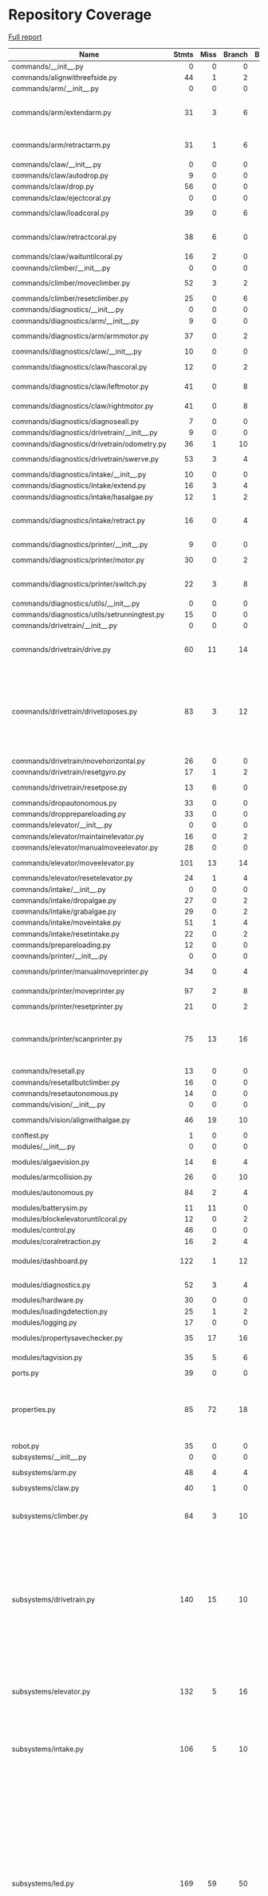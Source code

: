 # Repository Coverage

[Full report](https://htmlpreview.github.io/?https://github.com/Ultime5528/FRC2025/blob/python-coverage-comment-action-data/htmlcov/index.html)

| Name                                            |    Stmts |     Miss |   Branch |   BrPart |   Cover |   Missing |
|------------------------------------------------ | -------: | -------: | -------: | -------: | ------: | --------: |
| commands/\_\_init\_\_.py                        |        0 |        0 |        0 |        0 |    100% |           |
| commands/alignwithreefside.py                   |       44 |        1 |        2 |        1 |     96% |        43 |
| commands/arm/\_\_init\_\_.py                    |        0 |        0 |        0 |        0 |    100% |           |
| commands/arm/extendarm.py                       |       31 |        3 |        6 |        3 |     84% |25-26, 38->exit, 40 |
| commands/arm/retractarm.py                      |       31 |        1 |        6 |        2 |     92% |38->exit, 40 |
| commands/claw/\_\_init\_\_.py                   |        0 |        0 |        0 |        0 |    100% |           |
| commands/claw/autodrop.py                       |        9 |        0 |        0 |        0 |    100% |           |
| commands/claw/drop.py                           |       56 |        0 |        0 |        0 |    100% |           |
| commands/claw/ejectcoral.py                     |        0 |        0 |        0 |        0 |    100% |           |
| commands/claw/loadcoral.py                      |       39 |        0 |        6 |        1 |     98% |  47->exit |
| commands/claw/retractcoral.py                   |       38 |        6 |        0 |        0 |     84% |48, 51-52, 55, 58-59 |
| commands/claw/waituntilcoral.py                 |       16 |        2 |        0 |        0 |     88% |    19, 22 |
| commands/climber/\_\_init\_\_.py                |        0 |        0 |        0 |        0 |    100% |           |
| commands/climber/moveclimber.py                 |       52 |        3 |        2 |        1 |     93% |24, 28, 33 |
| commands/climber/resetclimber.py                |       25 |        0 |        6 |        0 |    100% |           |
| commands/diagnostics/\_\_init\_\_.py            |        0 |        0 |        0 |        0 |    100% |           |
| commands/diagnostics/arm/\_\_init\_\_.py        |        9 |        0 |        0 |        0 |    100% |           |
| commands/diagnostics/arm/armmotor.py            |       37 |        0 |        2 |        1 |     97% |  69->exit |
| commands/diagnostics/claw/\_\_init\_\_.py       |       10 |        0 |        0 |        0 |    100% |           |
| commands/diagnostics/claw/hascoral.py           |       12 |        0 |        2 |        1 |     93% |  13->exit |
| commands/diagnostics/claw/leftmotor.py          |       41 |        0 |        8 |        1 |     98% |  54->exit |
| commands/diagnostics/claw/rightmotor.py         |       41 |        0 |        8 |        1 |     98% |  54->exit |
| commands/diagnostics/diagnoseall.py             |        7 |        0 |        0 |        0 |    100% |           |
| commands/diagnostics/drivetrain/\_\_init\_\_.py |        9 |        0 |        0 |        0 |    100% |           |
| commands/diagnostics/drivetrain/odometry.py     |       36 |        1 |       10 |        1 |     96% |        49 |
| commands/diagnostics/drivetrain/swerve.py       |       53 |        3 |        4 |        2 |     91% | 48-52, 88 |
| commands/diagnostics/intake/\_\_init\_\_.py     |       10 |        0 |        0 |        0 |    100% |           |
| commands/diagnostics/intake/extend.py           |       16 |        3 |        4 |        1 |     70% |     19-22 |
| commands/diagnostics/intake/hasalgae.py         |       12 |        1 |        2 |        1 |     86% |        14 |
| commands/diagnostics/intake/retract.py          |       16 |        0 |        4 |        2 |     90% |18->exit, 21->exit |
| commands/diagnostics/printer/\_\_init\_\_.py    |        9 |        0 |        0 |        0 |    100% |           |
| commands/diagnostics/printer/motor.py           |       30 |        0 |        2 |        1 |     97% |  58->exit |
| commands/diagnostics/printer/switch.py          |       22 |        3 |        8 |        4 |     77% |25, 27, 30->32, 33 |
| commands/diagnostics/utils/\_\_init\_\_.py      |        0 |        0 |        0 |        0 |    100% |           |
| commands/diagnostics/utils/setrunningtest.py    |       15 |        0 |        0 |        0 |    100% |           |
| commands/drivetrain/\_\_init\_\_.py             |        0 |        0 |        0 |        0 |    100% |           |
| commands/drivetrain/drive.py                    |       60 |       11 |       14 |        4 |     74% |18, 22-25, 69-71, 74, 89-91 |
| commands/drivetrain/drivetoposes.py             |       83 |        3 |       12 |        5 |     92% |13, 68, 98->101, 101->104, 104->107, 107->110, 129 |
| commands/drivetrain/movehorizontal.py           |       26 |        0 |        0 |        0 |    100% |           |
| commands/drivetrain/resetgyro.py                |       17 |        1 |        2 |        1 |     89% |        18 |
| commands/drivetrain/resetpose.py                |       13 |        6 |        0 |        0 |     54% |9-12, 15, 18 |
| commands/dropautonomous.py                      |       33 |        0 |        0 |        0 |    100% |           |
| commands/dropprepareloading.py                  |       33 |        0 |        0 |        0 |    100% |           |
| commands/elevator/\_\_init\_\_.py               |        0 |        0 |        0 |        0 |    100% |           |
| commands/elevator/maintainelevator.py           |       16 |        0 |        2 |        0 |    100% |           |
| commands/elevator/manualmoveelevator.py         |       28 |        0 |        0 |        0 |    100% |           |
| commands/elevator/moveelevator.py               |      101 |       13 |       14 |        1 |     79% |20-34, 157 |
| commands/elevator/resetelevator.py              |       24 |        1 |        4 |        1 |     93% |        29 |
| commands/intake/\_\_init\_\_.py                 |        0 |        0 |        0 |        0 |    100% |           |
| commands/intake/dropalgae.py                    |       27 |        0 |        2 |        0 |    100% |           |
| commands/intake/grabalgae.py                    |       29 |        0 |        2 |        0 |    100% |           |
| commands/intake/moveintake.py                   |       51 |        1 |        4 |        1 |     96% |        76 |
| commands/intake/resetintake.py                  |       22 |        0 |        2 |        0 |    100% |           |
| commands/prepareloading.py                      |       12 |        0 |        0 |        0 |    100% |           |
| commands/printer/\_\_init\_\_.py                |        0 |        0 |        0 |        0 |    100% |           |
| commands/printer/manualmoveprinter.py           |       34 |        0 |        4 |        1 |     97% |  34->exit |
| commands/printer/moveprinter.py                 |       97 |        2 |        8 |        2 |     96% |  122, 133 |
| commands/printer/resetprinter.py                |       21 |        0 |        2 |        0 |    100% |           |
| commands/printer/scanprinter.py                 |       75 |       13 |       16 |        5 |     76% |63->79, 67, 70-77, 80, 91-97, 107-110 |
| commands/resetall.py                            |       13 |        0 |        0 |        0 |    100% |           |
| commands/resetallbutclimber.py                  |       16 |        0 |        0 |        0 |    100% |           |
| commands/resetautonomous.py                     |       14 |        0 |        0 |        0 |    100% |           |
| commands/vision/\_\_init\_\_.py                 |        0 |        0 |        0 |        0 |    100% |           |
| commands/vision/alignwithalgae.py               |       46 |       19 |       10 |        0 |     48% |38-64, 67-69 |
| conftest.py                                     |        1 |        0 |        0 |        0 |    100% |           |
| modules/\_\_init\_\_.py                         |        0 |        0 |        0 |        0 |    100% |           |
| modules/algaevision.py                          |       14 |        6 |        4 |        0 |     44% | 12, 15-21 |
| modules/armcollision.py                         |       26 |        0 |       10 |        0 |    100% |           |
| modules/autonomous.py                           |       84 |        2 |        4 |        2 |     95% |  173, 177 |
| modules/batterysim.py                           |       11 |       11 |        0 |        0 |      0% |      1-15 |
| modules/blockelevatoruntilcoral.py              |       12 |        0 |        2 |        0 |    100% |           |
| modules/control.py                              |       46 |        0 |        0 |        0 |    100% |           |
| modules/coralretraction.py                      |       16 |        2 |        4 |        2 |     80% |    21, 28 |
| modules/dashboard.py                            |      122 |        1 |       12 |        2 |     98% |247, 251->254 |
| modules/diagnostics.py                          |       52 |        3 |        4 |        0 |     95% | 64-65, 69 |
| modules/hardware.py                             |       30 |        0 |        0 |        0 |    100% |           |
| modules/loadingdetection.py                     |       25 |        1 |        2 |        0 |     96% |        33 |
| modules/logging.py                              |       17 |        0 |        0 |        0 |    100% |           |
| modules/propertysavechecker.py                  |       35 |       17 |       16 |        2 |     39% |22-26, 31-47 |
| modules/tagvision.py                            |       35 |        5 |        6 |        2 |     78% |36-38, 50, 58 |
| ports.py                                        |       39 |        0 |        0 |        0 |    100% |           |
| properties.py                                   |       85 |       72 |       18 |        1 |     14% |17-24, 34-58, 62-78, 82-127, 131-158 |
| robot.py                                        |       35 |        0 |        0 |        0 |    100% |           |
| subsystems/\_\_init\_\_.py                      |        0 |        0 |        0 |        0 |    100% |           |
| subsystems/arm.py                               |       48 |        4 |        4 |        2 |     88% |40, 47, 56, 65 |
| subsystems/claw.py                              |       40 |        1 |        0 |        0 |     98% |        60 |
| subsystems/climber.py                           |       84 |        3 |       10 |        1 |     96% |49->exit, 109, 112, 115 |
| subsystems/drivetrain.py                        |      140 |       15 |       10 |        3 |     88% |174->exit, 207, 232, 241-250, 298, 308, 333-340, 355-356, 359, 365 |
| subsystems/elevator.py                          |      132 |        5 |       16 |        2 |     95% |72->exit, 129, 163, 172, 175, 178 |
| subsystems/intake.py                            |      106 |        5 |       10 |        2 |     94% |59->66, 109, 145, 151, 154, 157 |
| subsystems/led.py                               |      169 |       59 |       50 |        8 |     60% |16-17, 66, 69-71, 76, 78, 84-97, 110, 113-121, 124, 127, 130, 133, 136, 142, 164-165, 171-185, 201, 206-222, 227, 230, 238, 244 |
| subsystems/printer.py                           |      133 |        4 |       16 |        2 |     96% |89->exit, 141->148, 184, 190, 193, 196 |
| tests/\_\_init\_\_.py                           |        0 |        0 |        0 |        0 |    100% |           |
| tests/test\_arm.py                              |      213 |        0 |        6 |        1 |     99% |  304->314 |
| tests/test\_autonomouslevel4.py                 |       11 |        0 |        4 |        1 |     93% |      8->7 |
| tests/test\_blockelevatoruntilcoral.py          |       48 |        0 |        0 |        0 |    100% |           |
| tests/test\_claw.py                             |      163 |        0 |        0 |        0 |    100% |           |
| tests/test\_climber.py                          |       89 |        0 |        0 |        0 |    100% |           |
| tests/test\_common.py                           |        1 |        0 |        0 |        0 |    100% |           |
| tests/test\_completedropsequence.py             |       23 |        0 |        0 |        0 |    100% |           |
| tests/test\_dashboard.py                        |        3 |        0 |        0 |        0 |    100% |           |
| tests/test\_diagnostics.py                      |        9 |        0 |        0 |        0 |    100% |           |
| tests/test\_drivetrain.py                       |       27 |        0 |        0 |        0 |    100% |           |
| tests/test\_elevator.py                         |      161 |        0 |        0 |        0 |    100% |           |
| tests/test\_intake.py                           |       91 |        0 |        0 |        0 |    100% |           |
| tests/test\_printer.py                          |      146 |        5 |        8 |        3 |     95% |52, 214-215, 254-255 |
| tests/test\_resetall.py                         |       35 |        0 |        0 |        0 |    100% |           |
| tests/test\_resetautonomous.py                  |       42 |        0 |        0 |        0 |    100% |           |
| ultime/\_\_init\_\_.py                          |        0 |        0 |        0 |        0 |    100% |           |
| ultime/affinecontroller.py                      |       77 |       77 |        2 |        0 |      0% |     1-122 |
| ultime/alert.py                                 |       89 |        5 |       14 |        1 |     94% |44, 85, 89, 100, 103 |
| ultime/auto.py                                  |        5 |        1 |        0 |        0 |     80% |         7 |
| ultime/autoproperty.py                          |       61 |       33 |       22 |        1 |     37% |39, 52-105 |
| ultime/axistrigger.py                           |        8 |        1 |        2 |        1 |     80% |        15 |
| ultime/cache.py                                 |       40 |        2 |       12 |        2 |     92% |    16, 29 |
| ultime/command.py                               |       71 |        6 |        4 |        2 |     89% |43-45, 94, 98->101, 114-115 |
| ultime/coroutinecommand.py                      |       27 |       27 |        6 |        0 |      0% |      1-41 |
| ultime/followpath.py                            |       87 |       37 |       18 |        1 |     56% |24, 38->32, 59, 62, 71-78, 81-105, 108-145, 171, 174-178 |
| ultime/gyro.py                                  |      131 |       47 |       10 |        5 |     63% |29->exit, 32->exit, 35->exit, 38->exit, 41, 44, 57-63, 66, 69, 72, 75, 80-84, 87, 90, 93, 96, 132, 136, 142, 163-167, 170, 173, 176, 179, 184-193, 196, 199, 202-203, 206-207, 210, 213 |
| ultime/immutable.py                             |        6 |        2 |        0 |        0 |     67% |      3, 8 |
| ultime/linearinterpolator.py                    |       25 |       25 |        6 |        0 |      0% |      1-36 |
| ultime/module.py                                |       81 |        8 |       20 |        2 |     90% |21, 24, 42, 48, 54, 60, 66, 97, 109->108 |
| ultime/modulerobot.py                           |       45 |        1 |        4 |        2 |     94% |22->exit, 28->exit, 65 |
| ultime/proxy.py                                 |       19 |        0 |        2 |        0 |    100% |           |
| ultime/subsystem.py                             |       26 |        2 |        4 |        0 |     93% |    13, 35 |
| ultime/swerve.py                                |       87 |        2 |        2 |        1 |     97% |17, 58->exit, 161 |
| ultime/swerveconfig.py                          |       41 |        0 |        0 |        0 |    100% |           |
| ultime/switch.py                                |       66 |        6 |       42 |        7 |     88% |29->exit, 41, 53, 57, 67, 71, 81 |
| ultime/tests/\_\_init\_\_.py                    |       10 |        0 |        0 |        0 |    100% |           |
| ultime/tests/test\_alert.py                     |       39 |        0 |        0 |        0 |    100% |           |
| ultime/tests/test\_cache.py                     |      189 |        0 |       14 |        0 |    100% |           |
| ultime/tests/test\_commands.py                  |       75 |        4 |       54 |        4 |     94% |61->53, 63-66, 79->69, 81-84 |
| ultime/tests/test\_modules.py                   |       48 |        1 |        0 |        0 |     98% |        17 |
| ultime/tests/test\_properties.py                |        3 |        0 |        0 |        0 |    100% |           |
| ultime/tests/test\_proxy.py                     |       27 |        0 |        0 |        0 |    100% |           |
| ultime/tests/test\_subsystems.py                |       17 |        0 |        8 |        0 |    100% |           |
| ultime/tests/test\_switch.py                    |       33 |        0 |        0 |        0 |    100% |           |
| ultime/tests/test\_timethis.py                  |        3 |        0 |        0 |        0 |    100% |           |
| ultime/tests/utils.py                           |       74 |        7 |       10 |        0 |     92% |28-29, 40-44 |
| ultime/timethis.py                              |       63 |       40 |       16 |        2 |     34% |20-45, 53-57, 64-93 |
| ultime/trapezoidalmotion.py                     |      104 |       25 |       42 |        5 |     68% |20, 22, 40-44, 59->exit, 73-91, 110-111 |
| ultime/vision.py                                |       73 |       13 |       20 |        5 |     72% |49->exit, 56-59, 80->exit, 84-87, 91, 96-97, 101, 107, 115 |
|                                       **TOTAL** | **5966** |  **690** |  **730** |  **122** | **86%** |           |


## Setup coverage badge

Below are examples of the badges you can use in your main branch `README` file.

### Direct image

[![Coverage badge](https://raw.githubusercontent.com/Ultime5528/FRC2025/python-coverage-comment-action-data/badge.svg)](https://htmlpreview.github.io/?https://github.com/Ultime5528/FRC2025/blob/python-coverage-comment-action-data/htmlcov/index.html)

This is the one to use if your repository is private or if you don't want to customize anything.

### [Shields.io](https://shields.io) Json Endpoint

[![Coverage badge](https://img.shields.io/endpoint?url=https://raw.githubusercontent.com/Ultime5528/FRC2025/python-coverage-comment-action-data/endpoint.json)](https://htmlpreview.github.io/?https://github.com/Ultime5528/FRC2025/blob/python-coverage-comment-action-data/htmlcov/index.html)

Using this one will allow you to [customize](https://shields.io/endpoint) the look of your badge.
It won't work with private repositories. It won't be refreshed more than once per five minutes.

### [Shields.io](https://shields.io) Dynamic Badge

[![Coverage badge](https://img.shields.io/badge/dynamic/json?color=brightgreen&label=coverage&query=%24.message&url=https%3A%2F%2Fraw.githubusercontent.com%2FUltime5528%2FFRC2025%2Fpython-coverage-comment-action-data%2Fendpoint.json)](https://htmlpreview.github.io/?https://github.com/Ultime5528/FRC2025/blob/python-coverage-comment-action-data/htmlcov/index.html)

This one will always be the same color. It won't work for private repos. I'm not even sure why we included it.

## What is that?

This branch is part of the
[python-coverage-comment-action](https://github.com/marketplace/actions/python-coverage-comment)
GitHub Action. All the files in this branch are automatically generated and may be
overwritten at any moment.